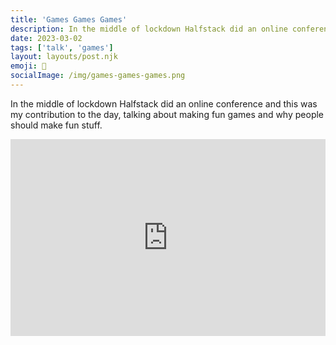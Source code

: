 ```yaml
---
title: 'Games Games Games'
description: In the middle of lockdown Halfstack did an online conference and this was my contribution to the day, talking about making fun games and why people should make fun stuff.
date: 2023-03-02
tags: ['talk', 'games']
layout: layouts/post.njk
emoji: 📣
socialImage: /img/games-games-games.png
---
```


In the middle of lockdown Halfstack did an online conference and this was my contribution to the day, talking about making fun games and why people should make fun stuff.

<iframe width="560" height="315" src="https://www.youtube.com/embed/ZReKW_b5xVw" title="YouTube video player" frameborder="0" allow="accelerometer; autoplay; clipboard-write; encrypted-media; gyroscope; picture-in-picture; web-share" allowfullscreen style="width: 100%;"></iframe>
